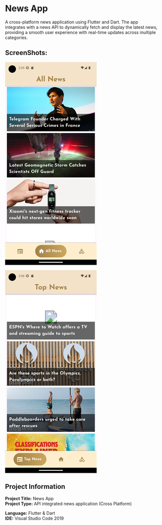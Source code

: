 # News App

A cross-platform news application using Flutter and Dart. The app integrates with a news API to dynamically fetch and display the latest news, providing a smooth user experience with real-time updates across multiple categories.

## ScreenShots:
![screenshot_1](https://github.com/SyedMashruk/News-App/blob/main/Screenshots/1.png)

![screenshot_2](https://github.com/SyedMashruk/News-App/blob/main/Screenshots/2.png)

## Project Information
**Project Title:** News App<br>
**Project Type:** API integrated news application (Cross Platform)

**Language:** Flutter & Dart<br>
**IDE:** Visual Studio Code 2019<br>
